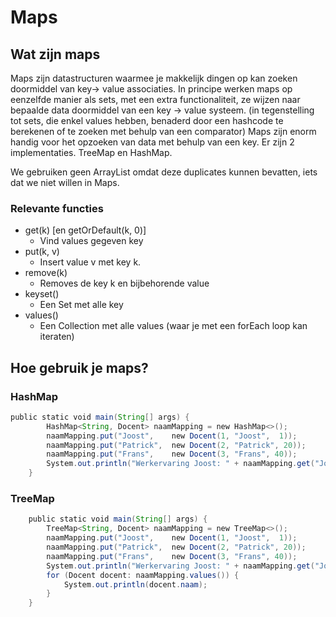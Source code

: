 # Maps
## Wat zijn maps
Maps zijn datastructuren waarmee je makkelijk dingen op kan zoeken doormiddel van key-> value associaties.
In principe werken maps op eenzelfde manier als sets, met een extra functionaliteit, ze wijzen naar bepaalde data doormiddel van een key -> value systeem. (in tegenstelling tot sets, die enkel values hebben, benaderd door een hashcode te berekenen of te zoeken met behulp van een comparator)
Maps zijn enorm handig voor het opzoeken van data met behulp van een key. Er zijn 2 implementaties. TreeMap en HashMap. 

We gebruiken geen ArrayList omdat deze duplicates kunnen bevatten, iets dat we niet willen in Maps.

### Relevante functies
- get(k) \[en getOrDefault(k, 0)]
	- Vind values gegeven key
- put(k, v)
	- Insert value v met key k.
- remove(k) 
	- Removes de key k en bijbehorende value
- keyset()
	- Een Set met alle key
- values()
	- Een Collection met alle values (waar je met een forEach loop kan iteraten)
## Hoe gebruik je maps?
### HashMap
```java
public static void main(String[] args) {
        HashMap<String, Docent> naamMapping = new HashMap<>();
        naamMapping.put("Joost",    new Docent(1, "Joost",  1));
        naamMapping.put("Patrick",  new Docent(2, "Patrick", 20));
        naamMapping.put("Frans",    new Docent(3, "Frans", 40));
        System.out.println("Werkervaring Joost: " + naamMapping.get("Joost").werkErvaring);
    }
```
### TreeMap
```java
    public static void main(String[] args) {
        TreeMap<String, Docent> naamMapping = new TreeMap<>();
        naamMapping.put("Joost",    new Docent(1, "Joost",  1));
        naamMapping.put("Patrick",  new Docent(2, "Patrick", 20));
        naamMapping.put("Frans",    new Docent(3, "Frans", 40));
        System.out.println("Werkervaring Joost: " + naamMapping.get("Joost").werkErvaring);
        for (Docent docent: naamMapping.values()) {
            System.out.println(docent.naam);
        }
    }
```


	
